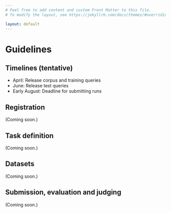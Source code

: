 ```yaml
---
# Feel free to add content and custom Front Matter to this file.
# To modify the layout, see https://jekyllrb.com/docs/themes/#overriding-theme-defaults

layout: default
---
```


# Guidelines

## Timelines (tentative)
* April: Release corpus and training queries
* June: Release test queries
* Early August: Deadline for submitting runs

## Registration

(Coming soon.)

## Task definition

(Coming soon.)

## Datasets

(Coming soon.)

## Submission, evaluation and judging

(Coming soon.)

